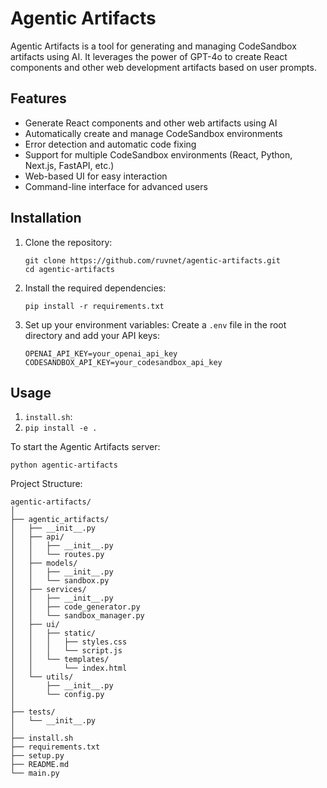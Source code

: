 # Agentic Artifacts

Agentic Artifacts is a tool for generating and managing CodeSandbox artifacts using AI. It leverages the power of GPT-4o to create React components and other web development artifacts based on user prompts.

## Features

- Generate React components and other web artifacts using AI
- Automatically create and manage CodeSandbox environments
- Error detection and automatic code fixing
- Support for multiple CodeSandbox environments (React, Python, Next.js, FastAPI, etc.)
- Web-based UI for easy interaction
- Command-line interface for advanced users

## Installation

1. Clone the repository:
   ```
   git clone https://github.com/ruvnet/agentic-artifacts.git
   cd agentic-artifacts
   ```

2. Install the required dependencies:
   ```
   pip install -r requirements.txt
   ```

3. Set up your environment variables:
   Create a `.env` file in the root directory and add your API keys:
   ```
   OPENAI_API_KEY=your_openai_api_key
   CODESANDBOX_API_KEY=your_codesandbox_api_key
   ```

## Usage
1. `install.sh`:
2. `pip install -e .`
 
To start the Agentic Artifacts server:

```
python agentic-artifacts
```

 Project Structure:
```
agentic-artifacts/
│
├── agentic_artifacts/
│   ├── __init__.py
│   ├── api/
│   │   ├── __init__.py
│   │   └── routes.py
│   ├── models/
│   │   ├── __init__.py
│   │   └── sandbox.py
│   ├── services/
│   │   ├── __init__.py
│   │   ├── code_generator.py
│   │   └── sandbox_manager.py
│   ├── ui/
│   │   ├── static/
│   │   │   ├── styles.css
│   │   │   └── script.js
│   │   └── templates/
│   │       └── index.html
│   └── utils/
│       ├── __init__.py
│       └── config.py
│
├── tests/
│   └── __init__.py
│
├── install.sh
├── requirements.txt
├── setup.py
├── README.md
└── main.py
```
